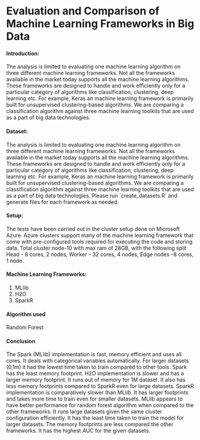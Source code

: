 # Evaluation and Comparison of Machine Learning Frameworks in Big Data
<h4>Introduction: </h4>
<p> The analysis is limited to evaluating one machine learning algorithm on three different machine learning frameworks. Not all the frameworks available in the market today supports all the machine learning algorithms. These frameworks are designed to handle and work efficiently only for a particular category of algorithms like classification, clustering, deep learning etc. For example, Keras an machine learning framework is primarily built for unsupervised clustering-based algorithms.  We are comparing a classification algorithm against three machine learning toolkits that are used as a part of big data technologies. 
</p>
<h4> Dataset: </h4>
<p> The analysis is limited to evaluating one machine learning algorithm on three different machine learning frameworks. Not all the frameworks available in the market today supports all the machine learning algorithms. These frameworks are designed to handle and work efficiently only for a particular category of algorithms like classification, clustering, deep learning etc. For example, Keras an machine learning framework is primarily built for unsupervised clustering-based algorithms.  We are comparing a classification algorithm against three machine learning toolkits that are used as a part of big data technologies. 
 Please run `create_datasets.R` and generate files for each framework as needed.
</p>
<h4> Setup:</h4>
<p>The tests have been carried out in the cluster setup done on Microsoft Azure. Azure clusters support many of the machine learning framework that come with pre-configured tools required for executing the code and storing data. Total cluster node-10 with max ram of 28GB, with the following split Head - 8 cores, 2 nodes, Worker – 32 cores, 4 nodes, Edge nodes –8 cores, 1 node.  </p>


<h4>Machine Learning Frameworks: </h4>
<ol>
<li> MLlib </li>
<li> H2O </li>
<li> SparkR </li>
</ol>

<h4> Algorithm used</h4>
 <p>Random Forest</p>

<h4>Conclusion </h4>
<p>The Spark (MLlib) implementation is fast, memory efficient and uses all cores. It deals with categorical variables automatically. For larger datasets (0.1m) it had the lowest time taken to train compared to other tools.  Spark has the least memory footprint.
H2O implementation is slower and has a larger memory footprint. It runs out of memory for 1M dataset. It also has less memory footprints compared to SparkR even for large datasets.
SparkR implementation is comparatively slower than MLlib. It has larger footprints and takes more time to train even for smaller datasets. 
MLlib appears to have better performance for random forest algorithm when compared to the other frameworks. It runs large datasets given the same cluster configuration efficiently. It has the least time taken to train the model for larger datasets. The memory footprints are less compared the other frameworks. It has the highest AUC for the given datasets.
</p>
